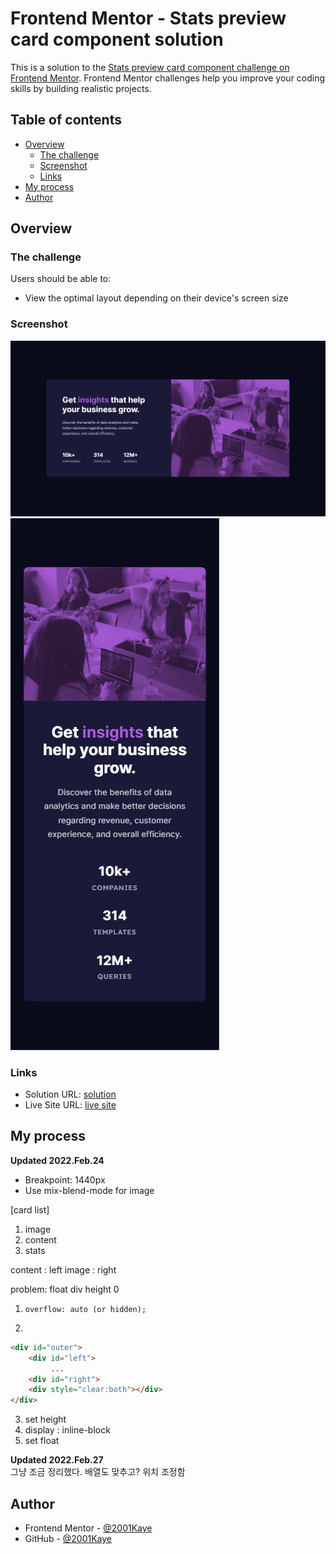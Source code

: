 # Frontend Mentor - Stats preview card component solution

This is a solution to the [Stats preview card component challenge on Frontend Mentor](https://www.frontendmentor.io/challenges/stats-preview-card-component-8JqbgoU62). Frontend Mentor challenges help you improve your coding skills by building realistic projects. 

## Table of contents

- [Overview](#overview)
  - [The challenge](#the-challenge)
  - [Screenshot](#screenshot)
  - [Links](#links)
- [My process](#my-process)
- [Author](#author)

## Overview

### The challenge

Users should be able to:

- View the optimal layout depending on their device's screen size

### Screenshot

![](./design/desktop-design.jpg)
![](./design/mobile-design.jpg)

### Links

- Solution URL: [solution](https://your-solution-url.com)
- Live Site URL: [live site](https://jhan117.github.io/Stats-preview-card/)

## My process

**Updated 2022.Feb.24**   

- Breakpoint: 1440px
- Use mix-blend-mode for image
   
[card list]
1. image
2. content
3. stats
   
content : left
image : right
   
problem: float div height 0
1. `overflow: auto (or hidden);`

2. 
```HTML
<div id="outer">
    <div id="left">
         ...
    <div id="right">
    <div style="clear:both"></div>
</div>
```

3. set height
4. display : inline-block
5. set float

**Updated 2022.Feb.27**   
그냥 조금 정리했다. 배열도 맞추고? 위치 조정함

## Author

- Frontend Mentor - [@2001Kaye](https://www.frontendmentor.io/profile/jhan117)
- GitHub - [@2001Kaye](https://github.com/jhan117)
